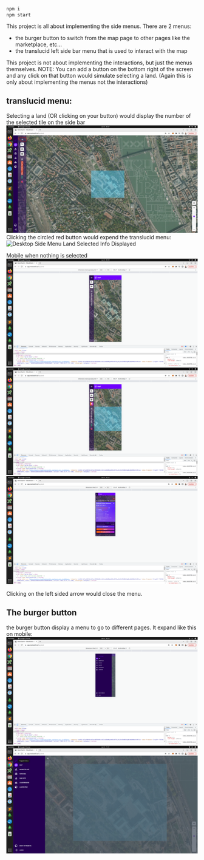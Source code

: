 ```
npm i
npm start
```


This project is all about implementing the side menus.
There are 2 menus:
 - the burger button to switch from the map page to other pages like the marketplace, etc...
 - the translucid left side bar menu that is used to interact with the map

This project is not about implementing the interactions, but just the menus themselves.
NOTE: You can add a button on the bottom right of the screen and any click on that button would simulate selecting a land. (Again this is only about implementing the menus not the interactions)


## translucid menu:

Selecting a land (OR clicking on your button) would display the number of the selected tile on the side bar
![Desktop Side Menu Land Selected](./images/side_menu_desktop_map_land_selected.jpg)
Clicking the circled red button would expend the translucid menu:
![Desktop Side Menu Land Selected Info Displayed](./images/land_info_display_desktop.png)

Mobile when nothing is selected
![Mobile No Selection](./images/side_menu_mobile.png)
![Mobile Land Selected](./images/side_menu_mobile_map_land_selected.png)
![Mobile Land Selected Info Displayed](./images/land_info_display_mobile.png)

Clicking on the left sided arrow would close the menu.

## The burger button

the burger button display a menu to go to different pages. It expand like this on mobile:
![Burger Menu Mobile](./images/menu_burger_button_mobile.png)
![Burger Menu Desktop](./images/menu_burger_button_desktop.png)
